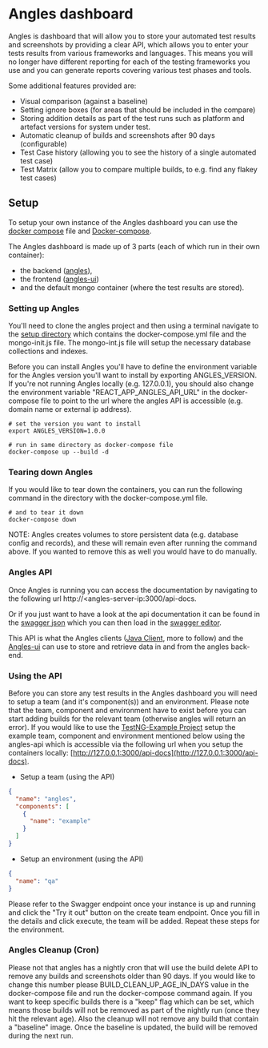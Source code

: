 # Angles dashboard
Angles is dashboard that will allow you to store your automated test results and screenshots by providing a clear API, which allows you to enter your tests results from various frameworks and languages. This means you will no longer have different reporting for each of the testing frameworks you use and you can generate reports covering various test phases and tools.

Some additional features provided are:
- Visual comparison (against a baseline)
- Setting ignore boxes (for areas that should be included in the compare)
- Storing addition details as part of the test runs such as platform and artefact versions for system under test.
- Automatic cleanup of builds and screenshots after 90 days (configurable)
- Test Case history (allowing you to see the history of a single automated test case)
- Test Matrix (allow you to compare multiple builds, to e.g. find any flakey test cases)

## Setup
To setup your own instance of the Angles dashboard you can use the [docker compose](setup/docker-compose.yml) file and [Docker-compose](https://docs.docker.com/compose/).

The Angles dashboard is made up of 3 parts (each of which run in their own container):
- the backend ([angles](https://hub.docker.com/repository/docker/angleshq/angles)),
- the frontend ([angles-ui](https://hub.docker.com/repository/docker/angleshq/angles-ui))
- and the default mongo container (where the test results are stored).

### Setting up Angles
You'll need to clone the angles project and then using a terminal navigate to the [setup directory](setup/) which contains the docker-compose.yml file and the mongo-init.js file. The mongo-int.js file will setup the necessary database collections and indexes.

Before you can install Angles you'll have to define the environment variable for the Angles version you'll want to install by exporting ANGLES_VERSION.
If you're not running Angles locally (e.g. 127.0.0.1), you should also change the environment variable "REACT_APP_ANGLES_API_URL" in the docker-compose file to point to the url where the angles API is accessible (e.g. domain name or external ip address).

```shellscript
# set the version you want to install
export ANGLES_VERSION=1.0.0

# run in same directory as docker-compose file
docker-compose up --build -d  
```

### Tearing down Angles
If you would like to tear down the containers, you can run the following command in the directory with the docker-compose.yml file.

```shellscript
# and to tear it down
docker-compose down
```
NOTE: Angles creates volumes to store persistent data (e.g. database config and records), and these will remain even after running the command above. If you wanted to remove this as well you would have to do manually.

### Angles API
Once Angles is running you can access the documentation by navigating to the following url http://<angles-server-ip:3000/api-docs.

Or if you just want to have a look at the api documentation it can be found in the [swagger json](swagger/swagger.json) which you can then load in the [swagger editor](https://editor.swagger.io/?url=https://raw.githubusercontent.com/AnglesHQ/angles/master/swagger/swagger.json).

This API is what the Angles clients ([Java Client](https://github.com/AnglesHQ/angles-java-client), more to follow) and the [Angles-ui](https://github.com/AnglesHQ/angles-ui) can use to store and retrieve data in and from the angles back-end.

### Using the API
Before you can store any test results in the Angles dashboard you will need to setup a team (and it's component(s)) and an environment. Please note that the team, component and environment have to exist before you can start adding builds for the relevant team (otherwise angles will return an error). If you would like to use the [TestNG-Example Project](https://github.com/AnglesHQ/testng-example) setup the example team, component and environment mentioned below using the angles-api which is accessible via the following url when you setup the containers locally: [http://127.0.0.1:3000/api-docs](http://127.0.0.1:3000/api-docs).

- Setup a team (using the API)

``` json
{
  "name": "angles",
  "components": [
    {
      "name": "example"
    }
  ]
}
```
- Setup an environment (using the API)

``` json
{
  "name": "qa"
}
```

Please refer to the Swagger endpoint once your instance is up and running and click the "Try it out" button on the create team endpoint. Once you fill in the details and click execute, the team will be added. Repeat these steps for the environment.

### Angles Cleanup (Cron)
Please not that angles has a nightly cron that will use the build delete API to remove any builds and screenshots older than 90 days. If you would like to change this number please BUILD_CLEAN_UP_AGE_IN_DAYS value in the docker-compose file and run the docker-compose command again. If you want to keep specific builds there is a "keep" flag which can be set, which means those builds will not be removed as part of the nightly run (once they hit the relevant age). Also the cleanup will not remove any build that contain a "baseline" image. Once the baseline is updated, the build will be removed during the next run.
